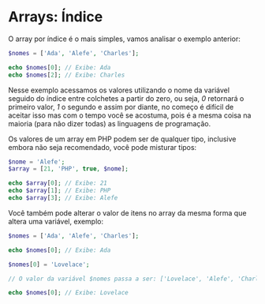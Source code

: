 # Arrays: Índice

O array por índice é o mais simples, vamos analisar o exemplo anterior:

```php
$nomes = ['Ada', 'Alefe', 'Charles'];

echo $nomes[0]; // Exibe: Ada
echo $nomes[2]; // Exibe: Charles
```

Nesse exemplo acessamos os valores utilizando o nome da variável seguido do índice entre colchetes a partir do zero, ou seja, _0_ retornará o primeiro valor, _1_ o segundo e assim por diante, no começo é difícil de aceitar isso mas com o tempo você se acostuma, pois é a mesma coisa na maioria (para não dizer todas) as linguagens de programação.

Os valores de um array em PHP podem ser de qualquer tipo, inclusive embora não seja recomendado, você pode misturar tipos:

```php
$nome = 'Alefe';
$array = [21, 'PHP', true, $nome];

echo $array[0]; // Exibe: 21
echo $array[1]; // Exibe: PHP
echo $array[3]; // Exibe: Alefe
```

Você também pode alterar o valor de itens no array da mesma forma que altera uma variável, exemplo:

```php
$nomes = ['Ada', 'Alefe', 'Charles'];

echo $nomes[0]; // Exibe: Ada

$nomes[0] = 'Lovelace';

// O valor da variável $nomes passa a ser: ['Lovelace', 'Alefe', 'Charles']

echo $nomes[0]; // Exibe: Lovelace
```
